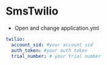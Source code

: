 # SmsTwilio

- Open and change application.yml
```yml
twilio:
  account_sid: #your account sid
  auth_token: #your auth token
  trial_number: # your trial number
```
